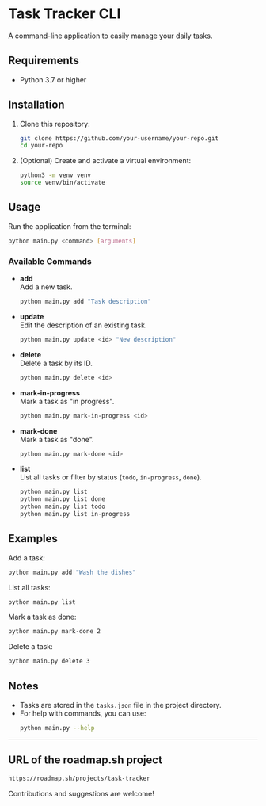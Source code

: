# Task Tracker CLI

A command-line application to easily manage your daily tasks.

## Requirements

- Python 3.7 or higher

## Installation

1. Clone this repository:
    ```bash
    git clone https://github.com/your-username/your-repo.git
    cd your-repo
    ```
2. (Optional) Create and activate a virtual environment:
    ```bash
    python3 -m venv venv
    source venv/bin/activate
    ```

## Usage

Run the application from the terminal:

```bash
python main.py <command> [arguments]
```

### Available Commands

- **add**  
  Add a new task.
  ```bash
  python main.py add "Task description"
  ```

- **update**  
  Edit the description of an existing task.
  ```bash
  python main.py update <id> "New description"
  ```

- **delete**  
  Delete a task by its ID.
  ```bash
  python main.py delete <id>
  ```

- **mark-in-progress**  
  Mark a task as "in progress".
  ```bash
  python main.py mark-in-progress <id>
  ```

- **mark-done**  
  Mark a task as "done".
  ```bash
  python main.py mark-done <id>
  ```

- **list**  
  List all tasks or filter by status (`todo`, `in-progress`, `done`).
  ```bash
  python main.py list
  python main.py list done
  python main.py list todo
  python main.py list in-progress
  ```

## Examples

Add a task:
```bash
python main.py add "Wash the dishes"
```

List all tasks:
```bash
python main.py list
```

Mark a task as done:
```bash
python main.py mark-done 2
```

Delete a task:
```bash
python main.py delete 3
```

## Notes

- Tasks are stored in the `tasks.json` file in the project directory.
- For help with commands, you can use:
  ```bash
  python main.py --help
  ```

---

## URL of the roadmap.sh project

```bash
https://roadmap.sh/projects/task-tracker
```

Contributions and suggestions are welcome!